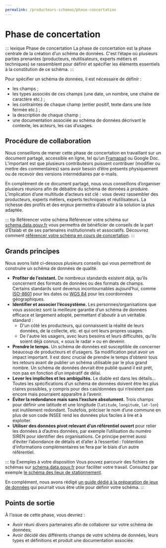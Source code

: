 ```yaml
---
permalink: /producteurs-schemas/phase-concertation
---
```


# Phase de concertation

::: lexique Phase de concertation
La phase de concertation est la phase centrale de la création d’un schéma de données. C'est l’étape où plusieurs parties prenantes (producteurs, réutilisateurs, experts métiers et techniques) se rassemblent pour définir et spécifier les éléments essentiels à la constitution de ce schéma.
:::

Pour spécifier un schéma de données, il est nécessaire de définir :

- les champs ;
- les types associés de ces champs (une date, un nombre, une chaîne de caractère etc.) ;
- les contraintes de chaque champ (entier positif, texte dans une liste fermée etc.) ;
- la description de chaque champ ;
- une documentation associée au schéma de données décrivant le contexte, les acteurs, les cas d’usages.

## Procédure de collaboration

Nous conseillons de mener cette phase de concertation en travaillant sur un document partagé, accessible en ligne, tel qu’un [Framapad](https://framapad.org) ou Google Doc. L’important est que plusieurs contributeurs puissent contribuer (modifier ou mettre des commentaires) sans avoir besoin d’être présents physiquement ou de recevoir des versions intermédiaires par e-mails.

En complément de ce document partagé, nous vous conseillons d’organiser plusieurs réunions afin de débattre du schéma de données à produire. L’implication d’une multitude d’acteurs est clé : vous devez rassembler des producteurs, experts métiers, experts techniques et réutilisateurs. La richesse des profils et des enjeux permettra d’aboutir à la solution la plus adaptée.

::: tip Référencer votre schéma
Référencer votre schéma sur [schema.data.gouv.fr](https://schema.data.gouv.fr) vous permettra de bénéficier de conseils de la part d’Etalab et de ses partenaires institutionnels et associatifs. Découvrez comment [référencer votre schéma en cours de concertation](/producteurs-schemas/integration-schema-datagouv).
:::

## Grands principes
Nous avons listé ci-dessous plusieurs conseils qui vous permettront de construire un schéma de données de qualité.

- **Profiter de l’existant.** De nombreux standards existent déjà, qu’ils concernent des formats de données ou des formats de champs. Certains standards sont devenus incontournables aujourd’hui, comme [ISO-8601](https://fr.wikipedia.org/wiki/ISO_8601) pour les dates ou [WGS 84](https://fr.wikipedia.org/wiki/WGS_84) pour les coordonnées géographiques.
- **Identifier et associer l’écosystème.** Les personnes/organisations que vous associez sont la meilleure garantie d’un schéma de données efficace et largement adopté, permettant d'aboutir à un véritable standard :
    - D'un côté les producteurs, qui connaissent la réalité de leurs données, de la collecte, etc. et qui ont leurs propres usages. 
    - De l'autre les usagers, avec leurs besoins et leurs difficultés, qu’ils soient déjà connus, « sous le radar » ou en devenir.
- **Prendre le temps.** Un schéma de données est susceptible de concerner beaucoup de producteurs et d’usagers. Sa modification peut avoir un impact important. Il est donc crucial de prendre le temps d’obtenir tous les retours avant de publier un schéma utilisable par le plus grand nombre. Un schéma de données devrait être publié quand il est prêt, non pas en fonction d’un impératif de délai.
- **Lever les implicites et les ambiguïtés.** Le diable est dans les détails… Toutes les spécifications d’un schéma de données doivent être les plus claires possibles, y compris pour des cas/données qui n’existent pas encore mais pourraient apparaître à l’avenir.
- **Éviter la redondance mais sans l’exclure absolument.** Trois champs pour définir une latitude et une longitude (`latitude`, `longitude`, `lat-lon`) est inutilement redondant. Toutefois, préciser le nom d’une commune en plus de son code INSEE rend les données plus faciles à lire et à exploiter.
- **Utiliser des données pivot relevant d’un référentiel ouvert** pour relier les données à d’autres données, par exemple l’utilisation du numéro SIREN pour identifier des organisations. Ce principe permet aussi d’éviter l’abondance de détails et d’aller à l’essentiel : l’obtention d’informations complémentaires se fera par le biais d’un autre référentiel.

::: tip Exemples à votre disposition
Vous pouvez parcourir des fichiers de schémas sur [schema.data.gouv.fr](https://schema.data.gouv.fr) pour faciliter votre travail. Consultez par exemple [le schéma des lieux de stationnement](https://schema.data.gouv.fr/etalab/schema-stationnement/latest.html).

En complément, nous avons rédigé [un guide dédié à la préparation de jeux de données](../qualite/README.md) qui pourrait vous être utile pour définir votre schéma.
:::

## Points de sortie
À l’issue de cette phase, vous devriez :

- Avoir réuni divers partenaires afin de collaborer sur votre schéma de données;
- Avoir décidé des différents champs de votre schéma de données, leurs types et définitions et produit une documentation associée.
